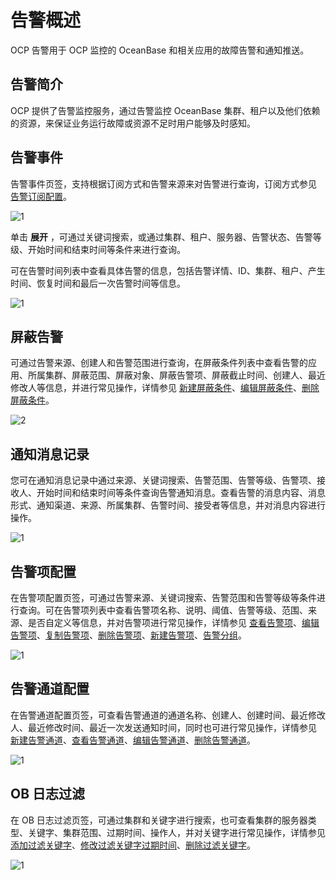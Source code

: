 告警概述
=========================

OCP 告警用于 OCP 监控的 OceanBase 和相关应用的故障告警和通知推送。

告警简介
-------------------------

OCP 提供了告警监控服务，通过告警监控 OceanBase 集群、租户以及他们依赖的资源，来保证业务运行故障或资源不足时用户能够及时感知。

告警事件
-------------------------

告警事件页签，支持根据订阅方式和告警来源来对告警进行查询，订阅方式参见 [告警订阅配置](../800.user-center/300.alert-subscription-configuration.md)。

![1](https://help-static-aliyun-doc.aliyuncs.com/assets/img/zh-CN/4898060261/p266143.png)

单击 **展开** ，可通过关键词搜索，或通过集群、租户、服务器、告警状态、告警等级、开始时间和结束时间等条件来进行查询。

可在告警时间列表中查看具体告警的信息，包括告警详情、ID、集群、租户、产生时间、恢复时间和最后一次告警时间等信息。

![1](https://help-static-aliyun-doc.aliyuncs.com/assets/img/zh-CN/5898060261/p266142.png)

屏蔽告警
-------------------------

可通过告警来源、创建人和告警范围进行查询，在屏蔽条件列表中查看告警的应用、所属集群、屏蔽范围、屏蔽对象、屏蔽告警项、屏蔽截止时间、创建人、最近修改人等信息，并进行常见操作，详情参见 [新建屏蔽条件](../../900.use-alert-management/1400.new-shielding-conditions.md)、[编辑屏蔽条件](../../900.use-alert-management/1500.edit-masking-conditions.md)、[删除屏蔽条件](../../900.use-alert-management/1600.delete-mask-condition.md)。

![2](https://help-static-aliyun-doc.aliyuncs.com/assets/img/zh-CN/5898060261/p266162.png)

通知消息记录
---------------------------

您可在通知消息记录中通过来源、关键词搜索、告警范围、告警等级、告警项、接收人、开始时间和结束时间等条件查询告警通知消息。查看告警的消息内容、消息形式、通知渠道、来源、所属集群、告警时间、接受者等信息，并对消息内容进行操作。

![1](https://help-static-aliyun-doc.aliyuncs.com/assets/img/zh-CN/5898060261/p266178.png)

告警项配置
--------------------------

在告警项配置页签，可通过告警来源、关键词搜索、告警范围和告警等级等条件进行查询。可在告警项列表中查看告警项名称、说明、阈值、告警等级、范围、来源、是否自定义等信息，并对告警项进行常见操作，详情参见 [查看告警项](../../900.use-alert-management/300.view-alerts.md)、[编辑告警项](../../900.use-alert-management/500.edit-an-alarm-item.md)、[复制告警项](../../900.use-alert-management/400.copy-alerts.md)、[删除告警项](../../900.use-alert-management/600.delete-an-alarm-item.md)、[新建告警项](../../900.use-alert-management/200.create-an-alarm-item.md)、[告警分组](../../900.use-alert-management/700.alarm-group.md)。

![1](https://help-static-aliyun-doc.aliyuncs.com/assets/img/zh-CN/5898060261/p266187.png)

告警通道配置
---------------------------

在告警通道配置页签，可查看告警通道的通道名称、创建人、创建时间、最近修改人、最近修改时间、最近一次发送通知时间，同时也可进行常见操作，详情参见 [新建告警通道](../../900.use-alert-management/800.create-alarm-channel.md)、[查看告警通道](../../900.use-alert-management/900.view-alert-channels.md)、[编辑告警通道](../../900.use-alert-management/1000.edit-an-alert-channel.md)、[删除告警通道](../../900.use-alert-management/1100.delete-alarm-channel.md)。

![1](https://help-static-aliyun-doc.aliyuncs.com/assets/img/zh-CN/5898060261/p266194.png)

OB 日志过滤
----------------------------

在 OB 日志过滤页签，可通过集群和关键字进行搜索，也可查看集群的服务器类型、关键字、集群范围、过期时间、操作人，并对关键字进行常见操作，详情参见 [添加过滤关键字](../../900.use-alert-management/1700.add-filter-keywords.md)、[修改过滤关键字过期时间](../../900.use-alert-management/1800.modify-the-expiration-time-of-keywords.md)、[删除过滤关键字](../../900.use-alert-management/1900.delete-keywords.md)。

![1](https://help-static-aliyun-doc.aliyuncs.com/assets/img/zh-CN/5898060261/p266207.png)
